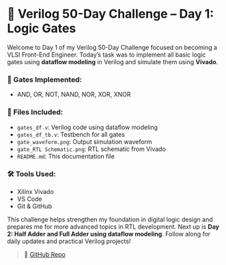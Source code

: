 # 🔰 Verilog 50-Day Challenge – Day 1: Logic Gates

Welcome to Day 1 of my Verilog 50-Day Challenge focused on becoming a VLSI Front-End Engineer. Today’s task was to implement all basic logic gates using **dataflow modeling** in Verilog and simulate them using **Vivado**.

### 🔧 Gates Implemented:
- AND, OR, NOT, NAND, NOR, XOR, XNOR

### 📁 Files Included:
- `gates_df.v`: Verilog code using dataflow modeling  
- `gates_df_tb.v`: Testbench for all gates  
- `gate_waveform.png`: Output simulation waveform  
- `gate_RTL Schematic.png`: RTL schematic from Vivado  
- `README.md`: This documentation file

### 🛠 Tools Used:  
- Xilinx Vivado  
- VS Code  
- Git & GitHub

This challenge helps strengthen my foundation in digital logic design and prepares me for more advanced topics in RTL development. Next up is **Day 2: Half Adder and Full Adder using dataflow modeling**. Follow along for daily updates and practical Verilog projects!

> 🔗 [GitHub Repo](https://github.com/dedeep-vlsi-fe-engg/verilog-50day-challenge.git)